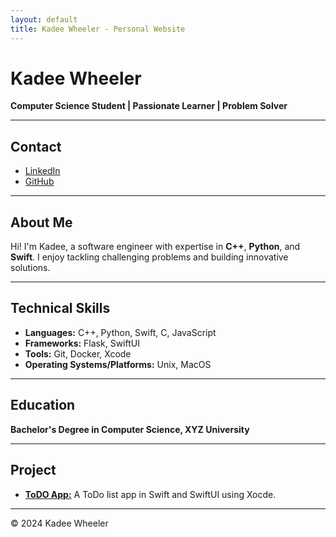 ```yaml
---
layout: default
title: Kadee Wheeler - Personal Website
---
```


# Kadee Wheeler

**Computer Science Student | Passionate Learner | Problem Solver**

---

## Contact

- [LinkedIn](https://linkedin.com/in/kadeewheeler)  
- [GitHub](https://github.com/kadeewheeler)  

---

## About Me

Hi! I'm Kadee, a software engineer with expertise in **C++**, **Python**, and **Swift**. I enjoy tackling challenging problems and building innovative solutions.

---

## Technical Skills

- **Languages:** C++, Python, Swift, C, JavaScript   
- **Frameworks:** Flask, SwiftUI  
- **Tools:** Git, Docker, Xcode
- **Operating Systems/Platforms:** Unix, MacOS

---

## Education

**Bachelor's Degree in Computer Science, XYZ University**

---

## Project

- [**ToDO App:**](https://github.com/kadeewheeler/project2) A ToDo list app in Swift and SwiftUI using Xocde.  

---


&copy; 2024 Kadee Wheeler

